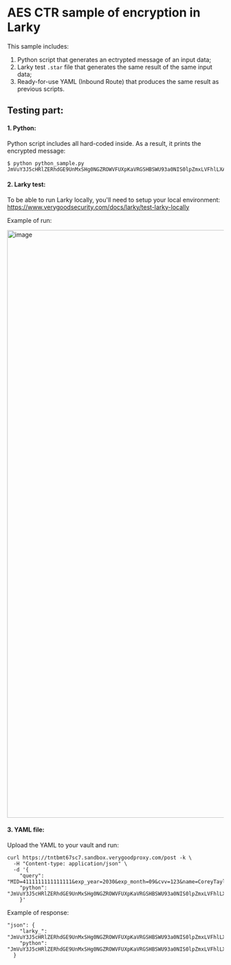 # AES CTR sample of encryption in Larky

This sample includes:
1. Python script that generates an ectrypted message of an input data;
2. Larky test `.star` file that generates the same result of the same input data;
3. Ready-for-use YAML (Inbound Route) that produces the same result as previous scripts.

## Testing part:



#### 1. Python:

Python script includes all hard-coded inside. As a result, it prints the encrypted message:
```
$ python python_sample.py
JmVuY3J5cHRlZERhdGE9UnMxSHg0NGZROWVFUXpKaVRGSHBSWU93a0NIS0lpZmxLVFhlLXAtWmlBMDhDa3VHWF96c2x3TzROa2Nfd0dZVzlBcVVTenEzT1NyN2RLOEo1c05WU20zQ0xtckU0ejFhNnRCYnE2TjN5dmdnVXhLb1JTVWp4Nnp4Z1dYTm1BZDdrZjVyYlhydlhnR2UwZVZjdlBFQUE3ZkVmbUJYZDdMM2pWT1JKekJIMGdMWDE0Ry1vQ2pFQVg0VmcxQ2xUbnQwZmVva255VXphczVUcHJld1dGOUJoQ1kzN3VYTVM2U2pNalJiRmc9PSZpdj1zZUJoZU5OWXpFVVJ1eVFS
```

#### 2. Larky test:

To be able to run Larky locally, you'll need to setup your local environment:
https://www.verygoodsecurity.com/docs/larky/test-larky-locally

Example of run:

<img width="1367" alt="image" src="https://user-images.githubusercontent.com/78090218/189143875-26ce863c-d636-4143-9698-8fc086811b6e.png">

#### 3. YAML file:

Upload the YAML to your vault and run:
```
curl https://tntbmt67sc7.sandbox.verygoodproxy.com/post -k \
  -H "Content-type: application/json" \
  -d '{
    "query": "MID=4111111111111111&exp_year=2030&exp_month=09&cvv=123&name=CoreyTaylor&amount=100",
    "python": "JmVuY3J5cHRlZERhdGE9UnMxSHg0NGZROWVFUXpKaVRGSHBSWU93a0NIS0lpZmxLVFhlLXAtWmlBMDhDa3VHWF96c2x3TzROa2Nfd0dZVzlBcVVTenEzT1NyN2RLOEo1c05WU20zQ0xtckU0ejFhNnRCYnE2TjN5dmdnVXhLb1JTVWp4Nnp4Z1dYTm1BZDdrZjVyYlhydlhnR2UwZVZjdlBFQUE3ZkVmbUJYZDdMM2pWT1JKekJIMGdMWDE0Ry1vQ2pFQVg0VmcxQ2xUbnQwZmVva255VXphczVUcHJld1dGOUJoQ1kzN3VYTVM2U2pNalJiRmc9PSZpdj1zZUJoZU5OWXpFVVJ1eVFS"
    }'
```

Example of response:
```
"json": {
    "larky_": "JmVuY3J5cHRlZERhdGE9UnMxSHg0NGZROWVFUXpKaVRGSHBSWU93a0NIS0lpZmxLVFhlLXAtWmlBMDhDa3VHWF96c2x3TzROa2Nfd0dZVzlBcVVTenEzT1NyN2RLOEo1c05WU20zQ0xtckU0ejFhNnRCYnE2TjN5dmdnVXhLb1JTVWp4Nnp4Z1dYTm1BZDdrZjVyYlhydlhnR2UwZVZjdlBFQUE3ZkVmbUJYZDdMM2pWT1JKekJIMGdMWDE0Ry1vQ2pFQVg0VmcxQ2xUbnQwZmVva255VXphczVUcHJld1dGOUJoQ1kzN3VYTVM2U2pNalJiRmc9PSZpdj1zZUJoZU5OWXpFVVJ1eVFS",
    "python": "JmVuY3J5cHRlZERhdGE9UnMxSHg0NGZROWVFUXpKaVRGSHBSWU93a0NIS0lpZmxLVFhlLXAtWmlBMDhDa3VHWF96c2x3TzROa2Nfd0dZVzlBcVVTenEzT1NyN2RLOEo1c05WU20zQ0xtckU0ejFhNnRCYnE2TjN5dmdnVXhLb1JTVWp4Nnp4Z1dYTm1BZDdrZjVyYlhydlhnR2UwZVZjdlBFQUE3ZkVmbUJYZDdMM2pWT1JKekJIMGdMWDE0Ry1vQ2pFQVg0VmcxQ2xUbnQwZmVva255VXphczVUcHJld1dGOUJoQ1kzN3VYTVM2U2pNalJiRmc9PSZpdj1zZUJoZU5OWXpFVVJ1eVFS"
  }
```
